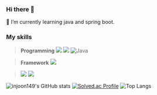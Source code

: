 ### Hi there 👋

🌱 I’m currently learning java and spring boot.

### My skills
   
   >**Programming** <img src="https://img.shields.io/badge/Python-3776AB?style=for-the-badge&logo=Python&logoColor=white"> <img src="https://img.shields.io/badge/C++-00599C?style=for-the-badge&logo=C++&logoColor=white"> ![Java](https://img.shields.io/badge/Java-007396.svg?&style=for-the-badge&logo=Java&logoColor=white)

   >**Framework** <img src="https://img.shields.io/badge/Spring Boot-6DB33F?style=for-the-badge&logo=Spring Boot&logoColor=white">
   
   ><img src="https://img.shields.io/badge/Spring Security-6DB33F?style=for-the-badge&logo=Spring Security&logoColor=white"> <img src="https://img.shields.io/badge/MySQL-4479A1?style=for-the-badge&logo=MySQL&logoColor=white">




![injoon149's GitHub stats](https://github-readme-stats.vercel.app/api?username=injoon149&show_icons=true&theme=highcontrast)
[![Solved.ac Profile](http://mazassumnida.wtf/api/generate_badge?boj=dlswns8579)](https://solved.ac/dlswns8579)
![Top Langs](https://github-readme-stats.vercel.app/api/top-langs/?username=injoon149&theme=tokyonight)

<!--
**injoon149/injoon149** is a ✨ _special_ ✨ repository because its `README.md` (this file) appears on your GitHub profile.

Here are some ideas to get you started:

- 🔭 I’m currently working on ...
- 🌱 I’m currently learning ...
- 👯 I’m looking to collaborate on ...
- 🤔 I’m looking for help with ...
- 💬 Ask me about ...
- 📫 How to reach me: ...
- 😄 Pronouns: ...
- ⚡ Fun fact: ...
-->
